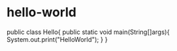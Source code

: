 # hello-world
public class Hello{
  public static void main(String[]args){
     System.out.print("HelloWorld");
  }
}
